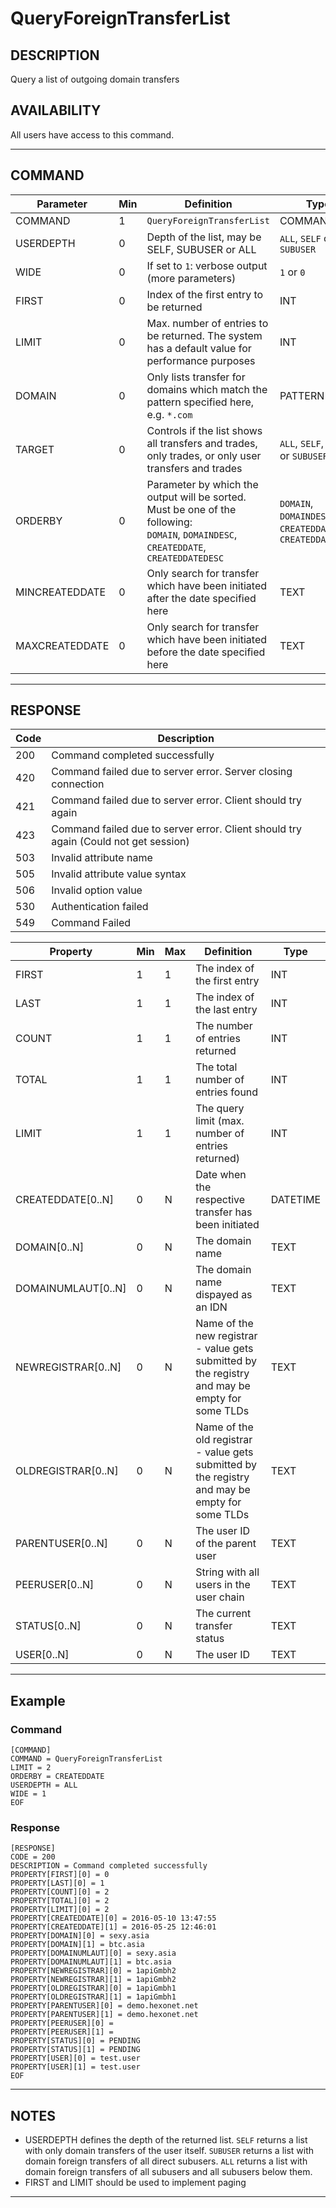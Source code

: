 # QueryForeignTransferList

## DESCRIPTION
Query a list of outgoing domain transfers

## AVAILABILITY
All users have access to this command.

----
## COMMAND

Parameter | Min | Definition | Type
---- | ---- | ---- | ----
COMMAND | 1 | `QueryForeignTransferList` | COMMAND
USERDEPTH | 0 | Depth of the list, may be SELF, SUBUSER or ALL | `ALL`, `SELF` or `SUBUSER`
WIDE | 0 | If set to `1`: verbose output (more parameters) | `1` or `0`
FIRST | 0 | Index of the first entry to be returned | INT
LIMIT | 0 | Max. number of entries to be returned. The system has a default value for performance purposes | INT
DOMAIN | 0 | Only lists transfer for domains which match the pattern specified here, e.g. `*.com` | PATTERN
TARGET | 0 | Controls if the list shows all transfers and trades, only trades, or only user transfers and trades | `ALL`, `SELF`, `TRADE` or `SUBUSER`
ORDERBY | 0 | Parameter by which the output will be sorted.<br>Must be one of the following:<br>`DOMAIN`, `DOMAINDESC`, `CREATEDDATE`, `CREATEDDATEDESC` | `DOMAIN`, `DOMAINDESC`, `CREATEDDATE` or `CREATEDDATEDESC`
MINCREATEDDATE | 0 | Only search for transfer which have been initiated after the date specified here | TEXT
MAXCREATEDDATE | 0 | Only search for transfer which have been initiated before the date specified here | TEXT

----
## RESPONSE

Code | Description
---- | ----
200 | Command completed successfully
420 | Command failed due to server error. Server closing connection
421 | Command failed due to server error. Client should try again
423 | Command failed due to server error. Client should try again (Could not get session)
503 | Invalid attribute name
505 | Invalid attribute value syntax
506 | Invalid option value
530 | Authentication failed
549 | Command Failed

Property | Min | Max | Definition | Type
---- | ---- | ---- | ---- | ----
FIRST | 1 | 1 | The index of the first entry | INT
LAST | 1 | 1 | The index of the last entry | INT
COUNT | 1 | 1 | The number of entries returned | INT
TOTAL | 1 | 1 | The total number of entries found | INT
LIMIT | 1 | 1 | The query limit (max. number of entries returned) | INT
CREATEDDATE[0..N] | 0 | N | Date when the respective transfer has been initiated | DATETIME
DOMAIN[0..N] | 0 | N | The domain name | TEXT
DOMAINUMLAUT[0..N] | 0 | N | The domain name dispayed as  an IDN | TEXT
NEWREGISTRAR[0..N] | 0 | N | Name of the new registrar - value gets submitted by the registry and may be empty for some TLDs | TEXT
OLDREGISTRAR[0..N] | 0 | N | Name of the old registrar - value gets submitted by the registry and may be empty for some TLDs | TEXT
PARENTUSER[0..N] | 0 | N | The user ID of the parent user | TEXT
PEERUSER[0..N] | 0 | N | String with all users in the user chain | TEXT
STATUS[0..N] | 0 | N | The current transfer status | TEXT
USER[0..N] | 0 | N | The user ID | TEXT

----
## Example

### Command

```
[COMMAND]
COMMAND = QueryForeignTransferList
LIMIT = 2
ORDERBY = CREATEDDATE
USERDEPTH = ALL
WIDE = 1
EOF
```
### Response

```
[RESPONSE]
CODE = 200
DESCRIPTION = Command completed successfully
PROPERTY[FIRST][0] = 0
PROPERTY[LAST][0] = 1
PROPERTY[COUNT][0] = 2
PROPERTY[TOTAL][0] = 2
PROPERTY[LIMIT][0] = 2
PROPERTY[CREATEDDATE][0] = 2016-05-10 13:47:55
PROPERTY[CREATEDDATE][1] = 2016-05-25 12:46:01
PROPERTY[DOMAIN][0] = sexy.asia
PROPERTY[DOMAIN][1] = btc.asia
PROPERTY[DOMAINUMLAUT][0] = sexy.asia
PROPERTY[DOMAINUMLAUT][1] = btc.asia
PROPERTY[NEWREGISTRAR][0] = 1apiGmbh2
PROPERTY[NEWREGISTRAR][1] = 1apiGmbh2
PROPERTY[OLDREGISTRAR][0] = 1apiGmbh1
PROPERTY[OLDREGISTRAR][1] = 1apiGmbh1
PROPERTY[PARENTUSER][0] = demo.hexonet.net
PROPERTY[PARENTUSER][1] = demo.hexonet.net
PROPERTY[PEERUSER][0] =
PROPERTY[PEERUSER][1] =
PROPERTY[STATUS][0] = PENDING
PROPERTY[STATUS][1] = PENDING
PROPERTY[USER][0] = test.user
PROPERTY[USER][1] = test.user
EOF
```

----

## NOTES

* USERDEPTH defines the depth of the returned list. `SELF` returns a list with only domain transfers of the user itself. `SUBUSER` returns a list with domain foreign transfers of all direct subusers. `ALL` returns a list with domain foreign transfers of all subusers and all subusers below them.
* FIRST and LIMIT should be used to implement paging

----
